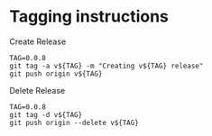 # Tagging instructions

Create Release
```
TAG=0.0.8
git tag -a v${TAG} -m "Creating v${TAG} release"
git push origin v${TAG}
```

Delete Release
```
TAG=0.0.8
git tag -d v${TAG}
git push origin --delete v${TAG}
```